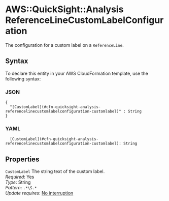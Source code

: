 # AWS::QuickSight::Analysis ReferenceLineCustomLabelConfiguration<a name="aws-properties-quicksight-analysis-referencelinecustomlabelconfiguration"></a>

The configuration for a custom label on a `ReferenceLine`\.

## Syntax<a name="aws-properties-quicksight-analysis-referencelinecustomlabelconfiguration-syntax"></a>

To declare this entity in your AWS CloudFormation template, use the following syntax:

### JSON<a name="aws-properties-quicksight-analysis-referencelinecustomlabelconfiguration-syntax.json"></a>

```
{
  "[CustomLabel](#cfn-quicksight-analysis-referencelinecustomlabelconfiguration-customlabel)" : String
}
```

### YAML<a name="aws-properties-quicksight-analysis-referencelinecustomlabelconfiguration-syntax.yaml"></a>

```
  [CustomLabel](#cfn-quicksight-analysis-referencelinecustomlabelconfiguration-customlabel): String
```

## Properties<a name="aws-properties-quicksight-analysis-referencelinecustomlabelconfiguration-properties"></a>

`CustomLabel`  <a name="cfn-quicksight-analysis-referencelinecustomlabelconfiguration-customlabel"></a>
The string text of the custom label\.  
*Required*: Yes  
*Type*: String  
*Pattern*: `.*\S.*`  
*Update requires*: [No interruption](https://docs.aws.amazon.com/AWSCloudFormation/latest/UserGuide/using-cfn-updating-stacks-update-behaviors.html#update-no-interrupt)